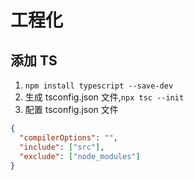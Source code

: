 # 工程化

## 添加 TS

1. `npm install typescript --save-dev`
2. 生成 tsconfig.json 文件,`npx tsc --init`
3. 配置 tsconfig.json 文件

```json
{
  "compilerOptions": "",
  "include": ["src"],
  "exclude": ["node_modules"]
}
```
